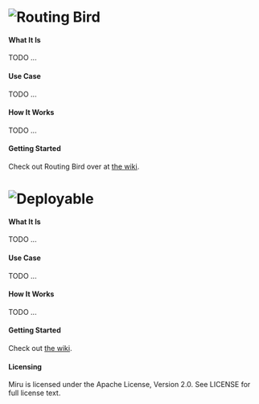![Routing Bird](https://github.com/jivesoftware/routing-bird/wiki/images/routing-bird-logo-large.png)
=========

#### What It Is
TODO ...

#### Use Case
TODO ...

#### How It Works
TODO ...

#### Getting Started
Check out Routing Bird over at [the wiki](https://github.com/jivesoftware/routing-bird/wiki).


![Deployable](https://github.com/jivesoftware/routing-bird/wiki/images/deployable-logo-large.png)
=========

#### What It Is
TODO ...

#### Use Case
TODO ...

#### How It Works
TODO ...

#### Getting Started
Check out [the wiki](https://github.com/jivesoftware/routing-bird/wiki).

#### Licensing
Miru is licensed under the Apache License, Version 2.0. See LICENSE for full license text.
